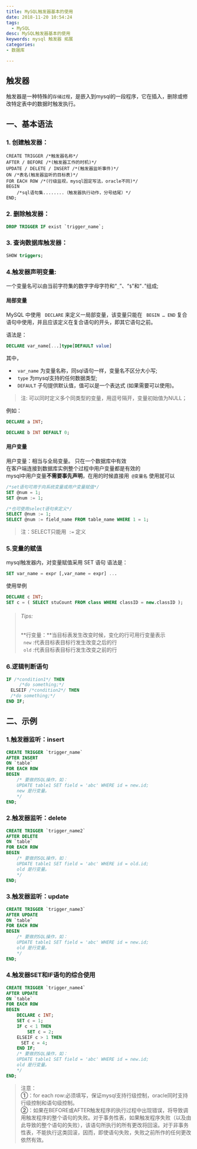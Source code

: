 ```yaml
---
title: MySQL触发器基本的使用
date: 2018-11-20 10:54:24
tags:
  - MySQL
desc: MySQL触发器基本的使用
keywords: mysql 触发器 拓展
categories:
- 数据库

---
```


## 触发器
触发器是一种特殊的`存储过程`，是嵌入到mysql的一段程序，它在插入，删除或修改特定表中的数据时触发执行。


## 一、基本语法

### 1. 创建触发器：
```mysql
CREATE TRIGGER /*触发器名称*/
AFTER / BEFORE /*(触发器工作的时机)*/ 
UPDATE / DELETE / INSERT /*(触发器监听事件)*/ 
ON /*表名(触发器监听的目标表)*/ 
FOR EACH ROW /*(行级监视，mysql固定写法，oracle不同)*/
BEGIN
	/*sql语句集........（触发器执行动作，分号结尾）*/
END;
```
<!--more-->

### 2. 删除触发器：
```sql
DROP TRIGGER IF exist `trigger_name`;
```

### 3. 查询数据库触发器：
```sql
SHOW triggers;
```

### 4.触发器声明变量:

一个变量名可以由当前字符集的数字字母字符和“`_`”、“`$`”和“`.`”组成;

#### 局部变量
MySQL 中使用 ` DECLARE` 来定义一局部变量，该变量只能在 ` BEGIN … END` 复合语句中使用，并且应该定义在复合语句的开头，即其它语句之前。  

语法是：
```sql
DECLARE var_name[...]type[DEFAULT value]

```
其中，  

* ` var_name` 为变量名称，同sql语句一样，变量名不区分大小写;   
* ` type` 为mysql支持的任何数据类型;   
* ` DEFAULT` 子句提供默认值，值可以是一个表达式 (如果需要可以使用)。   

> 注: 可以同时定义多个同类型的变量，用逗号隔开，变量初始值为NULL；  

例如：
```sql
DECLARE a INT;

DECLARE b INT DEFAULT 0;
```

#### 用户变量
用户变量：相当与全局变量。 只在一个数据库中有效  
在客户端连接到数据库实例整个过程中用户变量都是有效的   
mysql中用户变量**不需要事先声明**，在用的时候直接用` @变量名` 使用就可以
```sql
/*set语句可用于向系统变量或用户变量赋值*/
SET @num = 1;
SET @num := 1;

/*也可使用select语句来定义*/
SELECT @num := 1;
SELECT @num := field_name FROM table_name WHERE 1 = 1;
```
> 注：SELECT只能用` :=` 定义 


### 5.变量的赋值
mysql触发器内，对变量赋值采用 SET 语句
语法是：
```sql
SET var_name = expr [,var_name = expr] ...
```
使用举例
```sql
DECLARE c INT; 
SET c = ( SELECT stuCount FROM class WHERE classID = new.classID );
```


> ###### Tips:   
>**行变量：**当目标表发生改变时候，变化的行可用行变量表示  
>` new` :代表目标表目标行发生改变之后的行   
>` old` :代表目标表目标行发生改变之前的行  

### 6.逻辑判断语句
```sql  
IF /*condition1*/ THEN
　　　/*do something;*/
　ELSEIF /*condition2*/ THEN
　/*do something;*/
END IF;
```

## 二、示例
### 1.触发器监听：insert
```sql
CREATE TRIGGER `trigger_name` 
AFTER INSERT 
ON `table` 
FOR EACH ROW
BEGIN
	/* 要做的SQL操作，如：
	UPDATE table1 SET field = 'abc' WHERE id = new.id;
	new 是行变量。
	*/
END;
```

### 2.触发器监听：delete
```sql
CREATE TRIGGER `trigger_name2` 
AFTER DELETE 
ON `table` 
FOR EACH ROW
BEGIN
	/* 要做的SQL操作，如：
	UPDATE table1 SET field = 'abc' WHERE id = old.id;
	old 是行变量。
	*/
END;
```

### 3.触发器监听：update
```sql
CREATE TRIGGER `trigger_name3` 
AFTER UPDATE 
ON `table` 
FOR EACH ROW
BEGIN
	/* 要做的SQL操作，如：
	UPDATE table1 SET field = 'abc' WHERE id = new.id;
	old 是行变量。
	*/
END;
```

### 4.触发器SET和IF语句的综合使用
```sql
CREATE TRIGGER `trigger_name4` 
AFTER UPDATE 
ON `table` 
FOR EACH ROW
BEGIN
	DECLARE c INT;
	SET c = 1;
	IF c < 1 THEN
		SET c = 2;
	ELSEIF c > 1 THEN
	　SET c = 4;
	END IF;
	/* 要做的SQL操作，如：
	UPDATE table1 SET field = 'abc' WHERE id = new.id;
	old 是行变量。
	*/
END;
```

> 注意：  
**①**：for each row:必须填写，保证mysql支持行级控制，oracle同时支持行级控制和语句级控制。  
**②**：如果在BEFORE或AFTER触发程序的执行过程中出现错误，将导致调用触发程序的整个语句的失败。对于事务性表，如果触发程序失败（以及由此导致的整个语句的失败），该语句所执行的所有更改将回滚。对于非事务性表，不能执行这类回滚，因而，即使语句失败，失败之前所作的任何更改依然有效。  